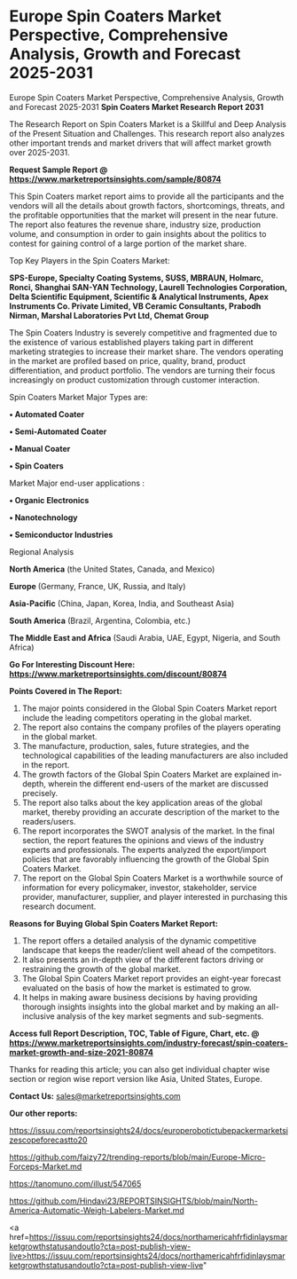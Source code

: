 # Europe Spin Coaters Market Perspective, Comprehensive Analysis, Growth and Forecast 2025-2031
Europe Spin Coaters Market Perspective, Comprehensive Analysis, Growth and Forecast 2025-2031
<strong>Spin Coaters Market Research Report 2031</strong>

The Research Report on Spin Coaters Market is a Skillful and Deep Analysis of the Present Situation and Challenges. This research report also analyzes other important trends and market drivers that will affect market growth over 2025-2031.

<strong>Request Sample Report @ <a href=https://www.marketreportsinsights.com/sample/80874>https://www.marketreportsinsights.com/sample/80874</a></strong>

This Spin Coaters market report aims to provide all the participants and the vendors will all the details about growth factors, shortcomings, threats, and the profitable opportunities that the market will present in the near future. The report also features the revenue share, industry size, production volume, and consumption in order to gain insights about the politics to contest for gaining control of a large portion of the market share.

Top Key Players in the Spin Coaters Market:

<strong>SPS-Europe, Specialty Coating Systems, SUSS, MBRAUN, Holmarc, Ronci, Shanghai SAN-YAN Technology, Laurell Technologies Corporation, Delta Scientific Equipment, Scientific & Analytical Instruments, Apex Instruments Co. Private Limited, VB Ceramic Consultants, Prabodh Nirman, Marshal Laboratories Pvt Ltd, Chemat Group</strong>

The Spin Coaters Industry is severely competitive and fragmented due to the existence of various established players taking part in different marketing strategies to increase their market share. The vendors operating in the market are profiled based on price, quality, brand, product differentiation, and product portfolio. The vendors are turning their focus increasingly on product customization through customer interaction.

Spin Coaters Market Major Types are:

<strong>• Automated Coater

• Semi-Automated Coater

• Manual Coater

• Spin Coaters</strong>

Market Major end-user applications :

<strong>• Organic Electronics

• Nanotechnology

• Semiconductor Industries</strong>

Regional Analysis

</u><strong><b>North America</b></strong> (the United States, Canada, and Mexico)

<strong><b>Europe </b></strong>(Germany, France, UK, Russia, and Italy)

<strong><b>Asia-Pacific</b></strong> (China, Japan, Korea, India, and Southeast Asia)

<strong><b>South America</b></strong> (Brazil, Argentina, Colombia, etc.)

<strong><b>The Middle East and Africa</b></strong> (Saudi Arabia, UAE, Egypt, Nigeria, and South Africa)

<strong>Go For Interesting Discount Here: <a href=https://www.marketreportsinsights.com/discount/80874>https://www.marketreportsinsights.com/discount/80874</a></strong>

<strong>Points Covered in The Report:</strong>
<ol>
  <li>The major points considered in the Global Spin Coaters Market report include the leading competitors operating in the global market.</li>
  <li>The report also contains the company profiles of the players operating in the global market.</li>
  <li>The manufacture, production, sales, future strategies, and the technological capabilities of the leading manufacturers are also included in the report.</li>
  <li>The growth factors of the Global Spin Coaters Market are explained in-depth, wherein the different end-users of the market are discussed precisely.</li>
  <li>The report also talks about the key application areas of the global market, thereby providing an accurate description of the market to the readers/users.</li>
  <li>The report incorporates the SWOT analysis of the market. In the final section, the report features the opinions and views of the industry experts and professionals. The experts analyzed the export/import policies that are favorably influencing the growth of the Global Spin Coaters Market.</li>
  <li>The report on the Global Spin Coaters Market is a worthwhile source of information for every policymaker, investor, stakeholder, service provider, manufacturer, supplier, and player interested in purchasing this research document.</li>
</ol>
<strong>Reasons for Buying Global Spin Coaters Market Report:</strong>

<ol>
  <li>The report offers a detailed analysis of the dynamic competitive landscape that keeps the reader/client well ahead of the competitors.</li>
  <li>It also presents an in-depth view of the different factors driving or restraining the growth of the global market.</li>
  <li>The Global Spin Coaters Market report provides an eight-year forecast evaluated on the basis of how the market is estimated to grow.</li>
  <li>It helps in making aware business decisions by having providing thorough insights insights into the global market and by making an all-inclusive analysis of the key market segments and sub-segments.</li>
</ol>
<strong>Access full Report Description, TOC, Table of Figure, Chart, etc. @ <a href=https://www.marketreportsinsights.com/industry-forecast/spin-coaters-market-growth-and-size-2021-80874>https://www.marketreportsinsights.com/industry-forecast/spin-coaters-market-growth-and-size-2021-80874</a></strong>


Thanks for reading this article; you can also get individual chapter wise section or region wise report version like Asia, United States, Europe.

<strong>Contact Us:</strong>
sales@marketreportsinsights.com

<strong>Our other reports:</strong>

<a href=https://issuu.com/reportsinsights24/docs/europerobotictubepackermarketsizescopeforecastto20>https://issuu.com/reportsinsights24/docs/europerobotictubepackermarketsizescopeforecastto20</a>

<a href=https://github.com/faizy72/trending-reports/blob/main/Europe-Micro-Forceps-Market.md>https://github.com/faizy72/trending-reports/blob/main/Europe-Micro-Forceps-Market.md</a>

<a href=https://tanomuno.com/illust/547065>https://tanomuno.com/illust/547065</a>

<a href=https://github.com/Hindavi23/REPORTSINSIGHTS/blob/main/North-America-Automatic-Weigh-Labelers-Market.md>https://github.com/Hindavi23/REPORTSINSIGHTS/blob/main/North-America-Automatic-Weigh-Labelers-Market.md</a>

<a href=https://issuu.com/reportsinsights24/docs/northamericahfrfidinlaysmarketgrowthstatusandoutlo?cta=post-publish-view-live>https://issuu.com/reportsinsights24/docs/northamericahfrfidinlaysmarketgrowthstatusandoutlo?cta=post-publish-view-live</a>"
